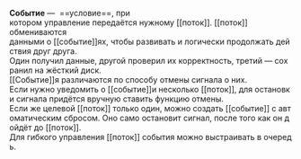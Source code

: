 **Событие** —  ==условие==, при котором управление передаётся нужному [[поток]].
[[поток]] обмениваются данными о [[событие]]ях, чтобы развивать и логически продолжать действия друг друга. 
Один получил данные, другой проверил их корректность, третий — сохранил на жёсткий диск. 
[[Событие]]я различаются по способу отмены сигнала о них. 
Если нужно уведомить о [[событие]]и несколько [[поток]], для остановки сигнала придётся вручную ставить функцию отмены. 
Если же целевой [[поток]] только один, можно создать [[событие]] с автоматическим сбросом. Оно само остановит сигнал, после того как он дойдёт до [[поток]]. 
Для гибкого управления [[поток]] события можно выстраивать в очередь.